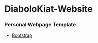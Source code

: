 # DiaboloKiat-Website

### Personal Webpage Template 
* [Bootstrap](https://bootstrapmade.com/iportfolio-bootstrap-portfolio-websites-template/)

